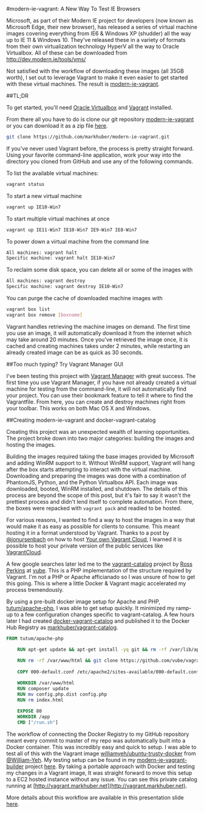 #modern-ie-vagrant: A New Way To Test IE Browsers

Microsoft, as part of their Modern IE project for developers (now known as Microsoft Edge, their new browser), has released a series of virtual machine images covering everything from IE6 & Windows XP (shudder) all the way up to IE 11 & Windows 10. They've released these in a variety of formats from their own virtualization technology HyperV all the way to Oracle Virtualbox. All of these can be downloaded from http://dev.modern.ie/tools/vms/

Not satisfied with the workflow of downloading these images (all 35GB worth), I set out to leverage Vagrant to make it even easier to get started with these virtual machines. The result is [modern-ie-vagrant](https://github.com/markhuber/modern-ie-vagrant).

##TL;DR

To get started, you'll need [Oracle Virtualbox](http://virtualbox.org) and [Vagrant](https://www.vagrantup.com/) installed. 

From there all you have to do is clone our git repository [modern-ie-vagrant](https://github.com/markhuber/modern-ie-vagrant) or you can download it as a zip file [here](https://github.com/markhuber/modern-ie-vagrant/archive/master.zip). 

```bash
git clone https://github.com/markhuber/modern-ie-vagrant.git
```

If you've never used Vagrant before, the process is pretty straight forward. Using your favorite command-line application, work your way into the directory you cloned from GitHub and use any of the following commands.

To list the available virtual machines:

```bash
vagrant status
```

To start a new virtual machine

```bash
vagrant up IE10-Win7
```

To start multiple virtual machines at once

```bash
vagrant up IE11-Win7 IE10-Win7 IE9-Win7 IE8-Win7
```

To power down a virtual machine from the command line

```bash
All machines: vagrant halt
Specific machine: vagrant halt IE10-Win7
```

To reclaim some disk space, you can delete all or some of the images with

```bash
All machines: vagrant destroy
Specific machine: vagrant destroy IE10-Win7
```

You can purge the cache of downloaded machine images with

```bash
vagrant box list
vagrant box remove [boxname]
```

Vagrant handles retrieving the machine images on demand. The first time you use an image, it will automatically download it from the internet which may take around 20 minutes. Once you've retrieved the image once, it is cached and creating machines takes under 2 minutes, while restarting an already created image can be as quick as 30 seconds.

##Too much typing? Try Vagrant Manager GUI

I've been testing this project with [Vagrant Manager](http://vagrantmanager.com/) with great success. The first time you use Vagrant Manager, if you have not already created a virtual machine for testing from the command-line, it will not automatically find your project. You can use their bookmark feature to tell it where to find the Vagrantfile. From here, you can create and destroy machines right from your toolbar. This works on both Mac OS X and Windows.

##Creating modern-ie-vagrant and docker-vagrant-catalog

Creating this project was an unexpected wealth of learning opportunities. The project broke down into two major categories: building the images and hosting the images. 

Building the images required taking the base images provided by Microsoft and adding WinRM support to it. Without WinRM support, Vagrant will hang after the box starts attempting to interact with the virtual machine. Downloading and preparing the images was done with a combination of PhantomJS, Python, and the Python Virtualbox API. Each image was downloaded, booted, WinRM installed, and shutdown. The details of this process are beyond the scope of this post, but it's fair to say it wasn't the prettiest process and didn't lend itself to complete automation. From there, the boxes were repacked with `vagrant pack` and readied to be hosted.

For various reasons, I wanted to find a way to host the images in a way that would make it as easy as possible for clients to consume. This meant hosting it in a format understood by Vagrant. Thanks to a post by [@jonursenbach](https://twitter.com/jonursenbach) on how to host [Your own Vagrant Cloud](https://medium.com/@jonursenbach/your-own-vagrant-cloud-f077625c6ac8), I learned it is possible to host your private version of the public services like [VagrantCloud](http://vagrantcloud.com). 

A few google searches later led me to the [vagrant-catalog](https://github.com/vube/vagrant-catalog) project by [Ross Perkins](https://github.com/ross-p) at [vube](http://vubeology.com/). This is a PHP implementation of the structure required by Vagrant. I'm not a PHP or Apache afficianado so I was unsure of how to get this going. This is where a little Docker & Vagrant magic accelerated my process tremendously.

By using a pre-built docker image setup for Apache and PHP, [tutum/apache-php](https://registry.hub.docker.com/u/tutum/apache-php/), I was able to get setup quickly. It minimized my ramp-up to a few configuration changes specific to vagrant-catalog. A few hours later I had created [docker-vagrant-catalog](https://github.com/markhuber/docker-vagrant-catalog) and published it to the Docker Hub Registry as [markhuber/vagrant-catalog](https://registry.hub.docker.com/u/markhuber/vagrant-catalog/). 

```Dockerfile
FROM tutum/apache-php

    RUN apt-get update && apt-get install -yq git && rm -rf /var/lib/apt/lists/*
    
    RUN rm -rf /var/www/html && git clone https://github.com/vube/vagrant-catalog /var/www/html
    
    COPY 000-default.conf /etc/apache2/sites-available/000-default.conf

    WORKDIR /var/www/html
    RUN composer update
    RUN mv config.php.dist config.php
    RUN rm index.html
    
    EXPOSE 80
    WORKDIR /app
    CMD ["/run.sh"]
```

The workflow of connecting the Docker Registry to my GitHub repository meant every commit to master of my repo was automatically built into a Docker container. This was incredibly easy and quick to setup. I was able to test all of this with the Vagrant image [williamyeh/ubuntu-trusty-docker](https://vagrantcloud.com/williamyeh/boxes/ubuntu-trusty64-docker) from [@William-Yeh](https://github.com/William-Yeh). My testing setup can be found in my [modern-ie-vagrant-builder](https://github.com/markhuber/modern-ie-vagrant-builder) project [here](https://github.com/markhuber/modern-ie-vagrant-builder/tree/master/vagrant-catalog-server). By taking a portable approach with Docker and testing my changes in a Vagrant image, It was straight forward to move this setup to a EC2 hosted instance without any issue. You can see this private catalog running at [http://vagrant.markhuber.net](http://vagrant.markhuber.net).

More details about this workflow are available in this presentation slide [here](https://docs.google.com/presentation/d/1_p4epNSKS2a8NOdqM_pNab5Xa-H3hDwjnzVAt7GK3eQ/edit#slide=id.g9d50a47c9_0_0).
